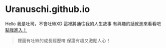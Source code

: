 # Uranuschi.github.io
Hello 我是吐司，不會吐絲XD
這裡將通往我的人生故事
有興趣的話就進來看看吧
[點我進入！](https://uranuschi.github.io/)

>裡面有吐絲的成長經歷唷
>保證有趣又激勵人心！
